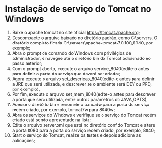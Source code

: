 # Instalação de serviço do Tomcat no Windows

1. Baixe o apache tomcat no site oficial https://tomcat.apache.org;
2. Descompacte o arquivo baixado no diretório padrão, como C:\servers. O diretório completo ficaria C:\servers\apache-tomcat-7.0.100_8040, por exemplo;
3. Abra o prompt de comando do Windows com privilégios de administrador, e navegue até o diretório bin do Tomcat adicionado no passo anterior;
4. Com o prompt aberto, execute o arquivo service_8040(edite-o antes para definir a porta do serviço que deverá ser criado);
5. Agora execute o arquivo set_descricao_8040(edite-o antes para definir a JRE que será utilizada, e descrever se o ambiente será DEV ou PRD, por exemplo);
6. Por fim, execute o arquivo set_mem_8040(edite-o antes para descrever a porta que será utilizada, entre outros parâmetros do JAVA_OPTS);
7. Acesse o diretório bin e renomeie o tomcatw para a porta do serviço recém criado, por exemplo, tomcat7w para 8040w;
8. Abra os serviços do Windows e verifique se o serviço do Tomcat recém criado está sendo apresentado na lista;
9. Edite o arquivo server.xml que está no diretório conf do Tomcat e altere a porta 8080 para a porta do serviço recém criado, por exemplo, 8040;
10. Start o serviço do Tomcat, realize os testes e depois adicione as aplicações;